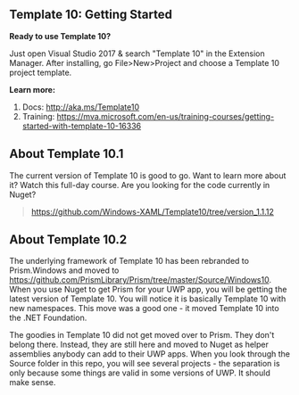 ## Template 10: Getting Started

**Ready to use Template 10?**

Just open Visual Studio 2017 & search "Template 10" in the Extension Manager. After installing, go File>New>Project and choose a Template 10 project template.

**Learn more:**

1. Docs: http://aka.ms/Template10
2. Training: https://mva.microsoft.com/en-us/training-courses/getting-started-with-template-10-16336

## About Template 10.1

The current version of Template 10 is good to go. Want to learn more about it? Watch this full-day course. 
Are you looking for the code currently in Nuget?

> https://github.com/Windows-XAML/Template10/tree/version_1.1.12

## About Template 10.2

The underlying framework of Template 10 has been rebranded to Prism.Windows and moved to https://github.com/PrismLibrary/Prism/tree/master/Source/Windows10. When you use Nuget to get Prism for your UWP app, you will be getting the latest version of Template 10. You will notice it is basically Template 10 with new namespaces. This move was a good one - it moved Template 10 into the .NET Foundation. 

The goodies in Template 10 did not get moved over to Prism. They don't belong there. Instead, they are still here and moved to Nuget as helper assemblies anybody can add to their UWP apps. When you look through the Source folder in this repo, you will see several projects - the separation is only because some things are valid in some versions of UWP. It should make sense. 
